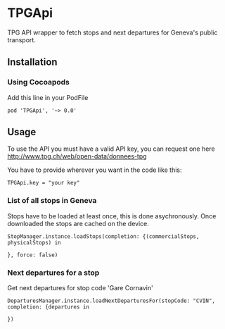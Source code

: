 # TPGApi
TPG API wrapper to fetch stops and next departures for Geneva's public transport.

## Installation
### Using Cocoapods

Add this line in your PodFile

```
pod 'TPGApi', '~> 0.0'
```


## Usage

To use the API you must have a valid API key, you can request one here http://www.tpg.ch/web/open-data/donnees-tpg

You have to provide wherever you want in the code like this:

```
TPGApi.key = "your key"
```

### List of all stops in Geneva

Stops have to be loaded at least once, this is done asychronously. Once downloaded the stops are cached on the device.
```
StopManager.instance.loadStops(completion: {(commercialStops, physicalStops) in

}, force: false)
```

### Next departures for a stop

Get next departures for stop code 'Gare Cornavin'
```
DeparturesManager.instance.loadNextDeparturesFor(stopCode: "CVIN", completion: {departures in

})
```
